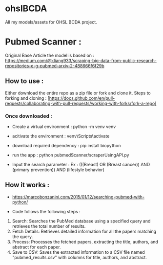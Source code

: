 # ohslBCDA
All my models/assets for OHSL BCDA project.


# Pubmed Scanner :

Original Base Article the model is based on : https://medium.com/@kliang933/scraping-big-data-from-public-research-repositories-e-g-pubmed-arxiv-2-488666f6f29b

## How to use :
Either download the entire repo as a zip file or fork and clone it.
Steps to forking and cloning : [https://docs.github.com/en/pull-requests/collaborating-with-pull-requests/working-with-forks/fork-a-repo]

### Once downloaded :
- Create a virtual environment : python -m venv venv

- acitivate the environment : venv\Scripts\activate

- download required dependency : pip install biopython

- run the app : python pubmedScanner/scraperUsingAPI.py

- Input the search parameter : Ex : (((Breast) OR (Breast cancer)) AND (primary prevention)) AND (lifestyle behavior)

## How it works :
- https://marcobonzanini.com/2015/01/12/searching-pubmed-with-python/

- Code follows the following steps :
1. Search: Searches the PubMed database using a specified query and retrieves the total number of results.
2. Fetch Details: Retrieves detailed information for all the papers matching the query.
3. Process: Processes the fetched papers, extracting the title, authors, and abstract for each paper.
4. Save to CSV: Saves the extracted information to a CSV file named "pubmed_results.csv" with columns for title, authors, and abstract.

